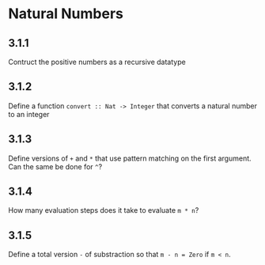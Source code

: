 # Natural Numbers
## 3.1.1
Contruct the positive numbers as a recursive datatype

## 3.1.2
Define a function `convert :: Nat -> Integer` that converts a natural number to an integer

## 3.1.3
Define versions of `+` and `*` that use pattern matching on the first argument. Can the same be done for `^`?

## 3.1.4
How many evaluation steps does it take to evaluate `m * n`?

## 3.1.5
Define a total version `-` of substraction so that `m - n = Zero` if `m < n`.
